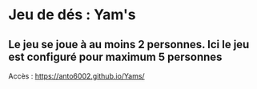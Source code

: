 # Jeu de dés : Yam's

## Le jeu se joue à au moins 2 personnes. Ici le jeu est configuré pour maximum 5 personnes
Accès : https://anto6002.github.io/Yams/
